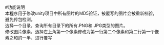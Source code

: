 #功能说明  
本程序用于修改unity项目中所有图片的MD5验证，被覆写的图片会被重新校验，避免传包检测。  
选择一个目录，查询所有目录下的所有.PNG和.JPG类型的图片。  
修改图片像素，选择左上角第一个像素修改为第一行第二个像素和第二行第一个像素之和的一半，进行覆写  
